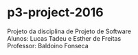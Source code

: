# p3-project-2016
Projeto da disciplina de Projeto de Software  
Alunos: Lucas Tadeu e Esther de Freitas  
Professor: Baldoino Fonseca
